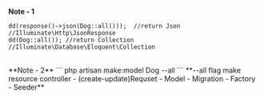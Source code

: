 **Note - 1** 
```
dd(response()->json(Dog::all()));  //return Json //Illuminate\Http\JsonResponse
dd(Dog::all()); //return Collection   //Illuminate\Database\Eloquent\Collection
```

<br/>
**Note - 2**
```
php artisan make:model Dog --all
```
**--all flag make resource controller - (create-update)Requset - Model - Migration - Factory - Seeder**
